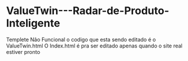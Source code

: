 # ValueTwin---Radar-de-Produto-Inteligente
Templete Não  Funcional
o codigo que esta sendo editado é o ValueTwin.html
O Index.html é pra ser editado apenas quando o site real estiver pronto
